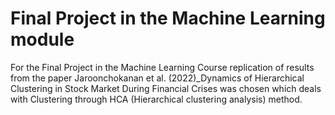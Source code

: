 # Final Project in the Machine Learning module   
For the Final Project in the Machine Learning Course replication of results from the paper Jaroonchokanan et al. (2022)_Dynamics of Hierarchical Clustering in Stock Market During Financial Crises was chosen which deals with Clustering through HCA (Hierarchical clustering analysis) method.